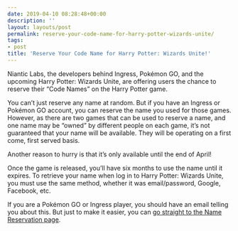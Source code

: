 ```yaml
---
date: 2019-04-10 08:28:48+00:00
description: ''
layout: layouts/post
permalink: reserve-your-code-name-for-harry-potter-wizards-unite/
tags:
- post
title: 'Reserve Your Code Name for Harry Potter: Wizards Unite!'
---
```


<p>Niantic Labs, the developers behind Ingress, Pokémon GO, and the upcoming Harry Potter: Wizards Unite, are offering users the chance to reserve their “Code Names” on the Harry Potter game.</p>
<p>You can’t just reserve any name at random. But if you have an Ingress or Pokémon GO account, you can reserve the name you used for those games. However, as there are two games that can be used to reserve a name, and one name may be “owned” by different people on each game, it’s not guaranteed that your name will be available. They will be operating on a first come, first served basis.</p>
<p>Another reason to hurry is that it’s only available until the end of April!</p>
<p>Once the game is released, you’ll have six months to use the name until it expires. To retrieve your name when log in to Harry Potter: Wizards Unite, you must use the same method, whether it was email/password, Google, Facebook, etc.</p>
<p>If you are a Pokémon GO or Ingress player, you should have an email telling you about this. But just to make it easier, you can <a href="http://nianticlabs.com/hpwu-codenamereservation">go straight to the Name Reservation page</a>.</p>